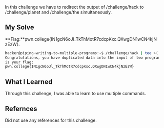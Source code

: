 In this challenge we have to redirect the output of /challenge/hack to /challenge/planet and /challenge/the simultaneously.
## My Solve

**Flag:**pwn.college{IN1gcN6oJl_TkThMotR7cdcpKxc.QXwgDN1wCN4kjNzEzW}.
```bash
hacker@piping~writing-to-multiple-programs:~$ /challenge/hack | tee >( /challenge/the ) | /challenge/planet
Congratulations, you have duplicated data into the input of two programs! Here
is your flag:
pwn.college{IN1gcN6oJl_TkThMotR7cdcpKxc.QXwgDN1wCN4kjNzEzW}
```

## What I Learned
Through this challenge, I was able to learn to use multiple commands.
## Refernces
Did not use any references for this challenge.

